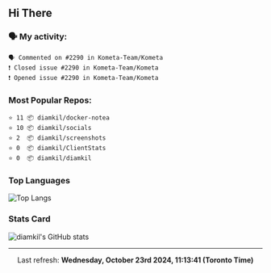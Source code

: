 ## Hi There

### 🗣 My activity:

```
🗣 Commented on #2290 in Kometa-Team/Kometa
❗️ Closed issue #2290 in Kometa-Team/Kometa
❗️ Opened issue #2290 in Kometa-Team/Kometa
```

### Most Popular Repos:

```
⭐️ 11 📦 diamkil/docker-notea
⭐️ 10 📦 diamkil/socials
⭐️ 2  📦 diamkil/screenshots
⭐️ 0  📦 diamkil/ClientStats
⭐️ 0  📦 diamkil/diamkil
```

### Top Languages

![Top Langs](https://github-readme-stats.vercel.app/api/top-langs/?username=diamkil&layout=compact&langs_count=10)

### Stats Card

![diamkil's GitHub stats](https://github-readme-stats.vercel.app/api?username=diamkil&count_private=true&show_icons=true)

---

<p align="center">
  Last refresh: 
  <b>Wednesday, October 23rd 2024, 11:13:41 (Toronto Time)</b>
</p>
